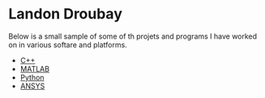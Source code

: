 # Landon Droubay
Below is a small sample of some of th projets and programs I have worked on in various softare and platforms.

* [C++](/C)
* [MATLAB](/MATLAB)
* [Python](/Python)
* [ANSYS](/ANSYS)

